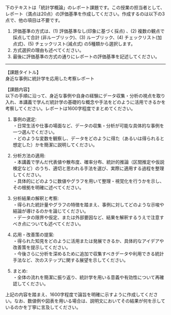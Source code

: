 下のテキストは「統計学概論」のレポート課題です。この授業の担当者として、レポート（満点は20点）の評価基準を作成してください。作成するのは以下の3点で、他の項目は不要です。

1. 評価基準の方式は、(1) 評価基準なし(印象に基づく採点) 、(2) 複数の観点で採点して合計  (非ルーブリック)、(3) ルーブリック、(4) チェックリスト(加点式)、(5) チェックリスト(減点式) の5種類から選択します。
2. 方式選択の理由も述べてください。
3. 最後に評価基準の方式の通りにレポートの評価基準を記述してください。

---------------------------------------
【課題タイトル】  
身近な事例に統計学を応用した考察レポート

【課題内容】  
以下の手順に沿って、身近な事例や自身の経験にデータ収集・分析の視点を取り入れ、本講義で学んだ統計学の基礎的な概念や手法をどのように活用できるかを考察してください。レポートは1600字程度でまとめてください。

1. 事例の選定:  
   ・日常生活や仕事の場面など、データの収集・分析が可能な具体的な事例を一つ選んでください。  
   ・どのような変数を観察し、データをどのように得た（あるいは得られると想定した）かを簡潔に説明してください。  

2. 分析方法の適用:  
   ・本講義で学んだ代表値や散布度、確率分布、統計的推論（区間推定や仮説検定など）のうち、適切と思われる手法を選び、実際に適用する過程を整理してください。  
   ・具体的にどのように数値やグラフを用いて整理・視覚化を行うかを示し、その根拠を明確に述べてください。  

3. 分析結果の解釈と考察:  
   ・得られた統計量やグラフの特徴を踏まえ、事例に対してどのような示唆や結論が導けるのかを論じてください。  
   ・データの限界や仮定、または外部要因など、結果を解釈するうえで注意すべき点についても述べてください。  

4. 応用・改善策の提案:  
   ・得られた知見をどのように活用または発展できるか、具体的なアイデアや改善策を提示してください。  
   ・今後さらに分析を深めるために追加で収集すべきデータや利用できる統計手法など、次のステップに関する展望を示してください。  

5. まとめ:  
   ・全体の流れを簡潔に振り返り、統計学を用いる意義や有効性について再確認してください。  

上記の内容を踏まえ、1600字程度で論旨を明確に示すように作成してください。なお、数値例や図表を用いる場合は、説明文においてその結果が何を示しているのかを丁寧に言及してください。